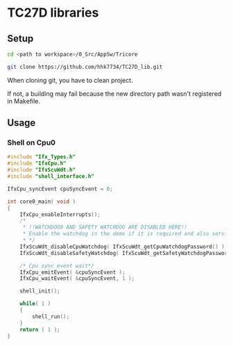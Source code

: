# TC27D libraries

## Setup

```bash
cd <path to workspace>/0_Src/AppSw/Tricore
```

```bash
git clone https://github.com/hhk7734/TC27D_lib.git
```

When cloning git, you have to clean project.

If not, a building may fail because the new directory path wasn't registered in Makefile.

## Usage

### Shell on Cpu0

```c
#include "Ifx_Types.h"
#include "IfxCpu.h"
#include "IfxScuWdt.h"
#include "shell_interface.h"

IfxCpu_syncEvent cpuSyncEvent = 0;

int core0_main( void )
{
    IfxCpu_enableInterrupts();
    /*
     * !!WATCHDOG0 AND SAFETY WATCHDOG ARE DISABLED HERE!!
     * Enable the watchdog in the demo if it is required and also service the watchdog periodically
     * */
    IfxScuWdt_disableCpuWatchdog( IfxScuWdt_getCpuWatchdogPassword() );
    IfxScuWdt_disableSafetyWatchdog( IfxScuWdt_getSafetyWatchdogPassword() );

    /* Cpu sync event wait*/
    IfxCpu_emitEvent( &cpuSyncEvent );
    IfxCpu_waitEvent( &cpuSyncEvent, 1 );

    shell_init();

    while( 1 )
    {
        shell_run();
    }
    return ( 1 );
}
```
